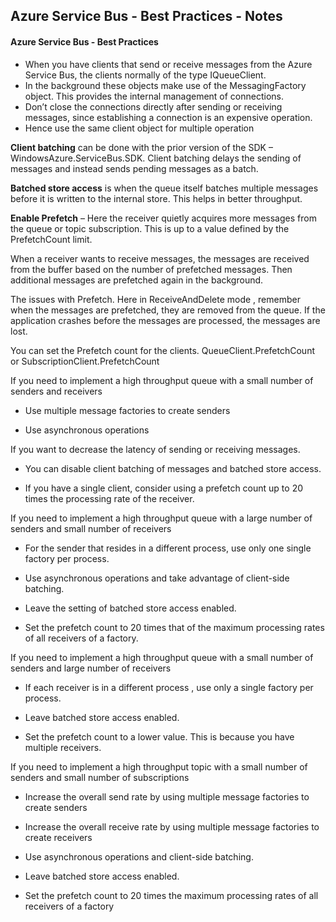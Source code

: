 ﻿## Azure Service Bus - Best Practices - Notes

#### Azure Service Bus - Best Practices

- When you have clients that send or receive messages from the Azure Service Bus, the clients normally of the type IQueueClient.
- In the background these objects make use of the MessagingFactory object. This provides the internal management of connections.
- Don’t close the connections directly after sending or receiving messages, since establishing a connection is an expensive operation.
- Hence use the same client object for multiple operation

**Client batching** can be done with the prior version of the SDK – WindowsAzure.ServiceBus.SDK. Client batching delays the sending of messages and instead sends pending messages as a batch.

**Batched store access** is when the queue itself batches multiple messages before it is written to the internal store. This helps in better throughput.

**Enable Prefetch** – Here the receiver quietly acquires more messages from the queue or topic subscription. This is up to a value defined by the PrefetchCount limit.

When a receiver wants to receive messages, the messages are received from the buffer based on the number of prefetched messages. Then additional messages are prefetched again in the background.

The issues with Prefetch. Here in ReceiveAndDelete mode , remember when the messages are prefetched, they are removed from the queue. If the application crashes before the messages are processed, the messages are lost.

You can set the Prefetch count for the clients. QueueClient.PrefetchCount or SubscriptionClient.PrefetchCount



If you need to implement a high throughput queue with a small number of senders and receivers

- Use multiple message factories to create senders

- Use asynchronous operations



If you want to decrease the latency of sending or receiving messages.

- You can disable client batching of messages and batched store access.

- If you have a single client, consider using a prefetch count up to 20 times the processing rate of the receiver.



If you need to implement a high throughput queue with a large number of senders and small number of receivers

- For the sender that resides in a different process, use only one single factory per process.

- Use asynchronous operations and take advantage of client-side batching.

- Leave the setting of batched store access enabled.

- Set the prefetch count to 20 times that of the maximum processing rates of all receivers of a factory.



If you need to implement a high throughput queue with a small number of senders and large number of receivers

- If each receiver is in a different process , use only a single factory per process.

- Leave batched store access enabled.

- Set the prefetch count to a lower value. This is because you have multiple receivers.



If you need to implement a high throughput topic with a small number of senders and small number of subscriptions

- Increase the overall send rate by using multiple message factories to create senders

- Increase the overall receive rate by using multiple message factories to create receivers

- Use asynchronous operations and client-side batching.

- Leave batched store access enabled.

- Set the prefetch count to 20 times the maximum processing rates of all receivers of a factory